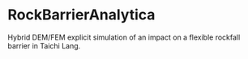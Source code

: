 ﻿# RockBarrierAnalytica
Hybrid DEM/FEM explicit simulation of an impact on a flexible rockfall barrier in Taichi Lang.
